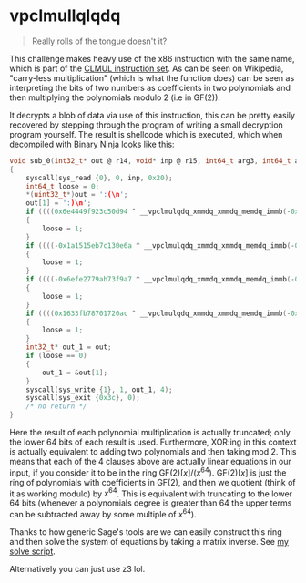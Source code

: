 # vpclmullqlqdq
> Really rolls of the tongue doesn't it?

This challenge makes heavy use of the x86 instruction with the same name, which is part of the [CLMUL instruction set](https://en.wikipedia.org/wiki/CLMUL_instruction_set). As can be seen on Wikipedia, "carry-less multiplication" (which is what the function does) can be seen as interpreting the bits of two numbers as coefficients in two polynomials and then multiplying the polynomials modulo 2 (i.e in $\text{GF}(2)$).

It decrypts a blob of data via use of this instruction, this can be pretty easily recovered by stepping through the program of writing a small decryption program yourself. The result is shellcode which is executed, which when decompiled with Binary Ninja looks like this:
```c
void sub_0(int32_t* out @ r14, void* inp @ r15, int64_t arg3, int64_t arg4, int64_t arg5, int64_t arg6, int64_t arg7, int64_t arg8) __noreturn
{
    syscall(sys_read {0}, 0, inp, 0x20);
    int64_t loose = 0;
    *(uint32_t*)out = ':(\n';
    out[1] = ':)\n';
    if ((((0x6e4449f923c50d94 ^ __vpclmulqdq_xmmdq_xmmdq_memdq_immb(-0x33761e070db0d463, *(uint128_t*)inp, 0)) ^ __vpclmulqdq_xmmdq_xmmdq_memdq_immb(-0x2b0137646673a9e1, *(uint128_t*)((char*)inp + 8), 0)) ^ __vpclmulqdq_xmmdq_xmmdq_memdq_immb(-0xb1d7f6e1451ac12, *(uint128_t*)((char*)inp + 0x10), 0)) != __vpclmulqdq_xmmdq_xmmdq_memdq_immb(-0xab7630ad20a8ce6, *(uint128_t*)((char*)inp + 0x18), 0))
    {
        loose = 1;
    }
    if ((((-0x1a1515eb7c130e6a ^ __vpclmulqdq_xmmdq_xmmdq_memdq_immb(-0x65869c78fe43f60c, *(uint128_t*)inp, 0)) ^ __vpclmulqdq_xmmdq_xmmdq_memdq_immb(-0x302c8e3a0f4df986, *(uint128_t*)((char*)inp + 8), 0)) ^ __vpclmulqdq_xmmdq_xmmdq_memdq_immb(-0x4e146fdae56c0e6f, *(uint128_t*)((char*)inp + 0x10), 0)) != __vpclmulqdq_xmmdq_xmmdq_memdq_immb(-0x5ad710c163848231, *(uint128_t*)((char*)inp + 0x18), 0))
    {
        loose = 1;
    }
    if ((((-0x6efe2779ab73f9a7 ^ __vpclmulqdq_xmmdq_xmmdq_memdq_immb(-0x4aa833425c69c9fa, *(uint128_t*)inp, 0)) ^ __vpclmulqdq_xmmdq_xmmdq_memdq_immb(-0x5506bd14793e154b, *(uint128_t*)((char*)inp + 8), 0)) ^ __vpclmulqdq_xmmdq_xmmdq_memdq_immb(-0x1367f79d8b61aecc, *(uint128_t*)((char*)inp + 0x10), 0)) != __vpclmulqdq_xmmdq_xmmdq_memdq_immb(-0x491509423afed059, *(uint128_t*)((char*)inp + 0x18), 0))
    {
        loose = 1;
    }
    if ((((0x1633fb78701720ac ^ __vpclmulqdq_xmmdq_xmmdq_memdq_immb(-0x40d12838f2497638, *(uint128_t*)inp, 0)) ^ __vpclmulqdq_xmmdq_xmmdq_memdq_immb(-0x30eaa09dffb02fe, *(uint128_t*)((char*)inp + 8), 0)) ^ __vpclmulqdq_xmmdq_xmmdq_memdq_immb(-0x67076440509e3c5b, *(uint128_t*)((char*)inp + 0x10), 0)) != __vpclmulqdq_xmmdq_xmmdq_memdq_immb(-0x4fb3e2200b495a82, *(uint128_t*)((char*)inp + 0x18), 0))
    {
        loose = 1;
    }
    int32_t* out_1 = out;
    if (loose == 0)
    {
        out_1 = &out[1];
    }
    syscall(sys_write {1}, 1, out_1, 4);
    syscall(sys_exit {0x3c}, 0);
    /* no return */
}
```

Here the result of each polynomial multiplication is actually truncated; only the lower 64 bits of each result is used. Furthermore, XOR:ing in this context is actually equivalent to adding two polynomials and then taking mod 2. This means that each of the 4 clauses above are actually linear equations in our input, if you consider it to be in the ring $\text{GF}(2)[x]/(x^{64})$. $\text{GF}(2)[x]$ is just the ring of polynomials with coefficients in $\text{GF}(2)$, and then we quotient (think of it as working modulo) by $x^{64}$. This is equivalent with truncating to the lower 64 bits (whenever a polynomials degree is greater than 64 the upper terms can be subtracted away by some multiple of $x^{64}$).

Thanks to how generic Sage's tools are we can easily construct this ring and then solve the system of equations by taking a matrix inverse. See [my solve script](./solve.py).

Alternatively you can just use z3 lol.
